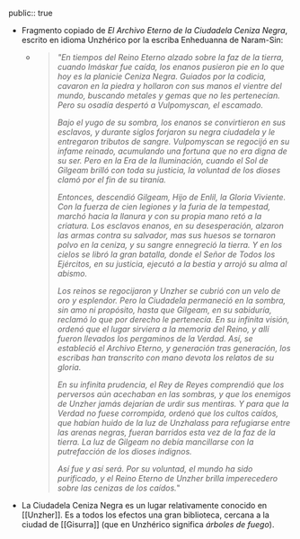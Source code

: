 public:: true

- Fragmento copiado de *El Archivo Eterno de la Ciudadela Ceniza Negra*, escrito en idioma Unzhérico por la escriba Enheduanna de Naram-Sin:
	- > *"En tiempos del Reino Eterno alzado sobre la faz de la tierra, cuando Imáskar fue caída, los enanos pusieron pie en lo que hoy es la planicie Ceniza Negra. Guiados por la codicia, cavaron en la piedra y hollaron con sus manos el vientre del mundo, buscando metales y gemas que no les pertenecían. Pero su osadía despertó a Vulpomyscan, el escamado.*
	  >
	  > *Bajo el yugo de su sombra, los enanos se convirtieron en sus esclavos, y durante siglos forjaron su negra ciudadela y le entregaron tributos de sangre. Vulpomyscan se regocijó en su infame reinado, acumulando una fortuna que no era digna de su ser. Pero en la Era de la Iluminación, cuando el Sol de Gilgeam brilló con toda su justicia, la voluntad de los dioses clamó por el fin de su tiranía.*
	  >
	  > *Entonces, descendió Gilgeam, Hijo de Enlil, la Gloria Viviente. Con la fuerza de cien legiones y la furia de la tempestad, marchó hacia la llanura y con su propia mano retó a la criatura. Los esclavos enanos, en su desesperación, alzaron las armas contra su salvador, mas sus huesos se tornaron polvo en la ceniza, y su sangre ennegreció la tierra. Y en los cielos se libró la gran batalla, donde el Señor de Todos los Ejércitos, en su justicia, ejecutó a la bestia y arrojó su alma al abismo.*
	  >
	  > *Los reinos se regocijaron y Unzher se cubrió con un velo de oro y esplendor. Pero la Ciudadela permaneció en la sombra, sin amo ni propósito, hasta que Gilgeam, en su sabiduría, reclamó lo que por derecho le pertenecía. En su infinita visión, ordenó que el lugar sirviera a la memoria del Reino, y allí fueron llevados los pergaminos de la Verdad. Así, se estableció el Archivo Eterno, y generación tras generación, los escribas han transcrito con mano devota los relatos de su gloria.*
	  >
	  > *En su infinita prudencia, el Rey de Reyes comprendió que los perversos aún acechaban en las sombras, y que los enemigos de Unzher jamás dejarían de urdir sus mentiras. Y para que la Verdad no fuese corrompida, ordenó que los cultos caídos, que habían huido de la luz de Unzhalass para refugiarse entre las arenas negras, fueran barridos esta vez de la faz de la tierra. La luz de Gilgeam no debía mancillarse con la putrefacción de los dioses indignos.*
	  >
	  > *Así fue y así será. Por su voluntad, el mundo ha sido purificado, y el Reino Eterno de Unzher brilla imperecedero sobre las cenizas de los caídos.*"
- La Ciudadela Ceniza Negra es un lugar relativamente conocido en [[Unzher]]. Es a todos los efectos una gran biblioteca, cercana a la ciudad de [[Gisurra]] (que en Unzhérico significa *árboles de fuego*).